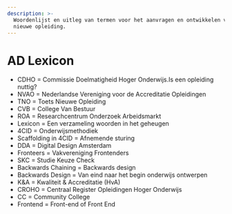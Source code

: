 ```yaml
---
description: >-
  Woordenlijst en uitleg van termen voor het aanvragen en ontwikkelen van een
  nieuwe opleiding.
---
```


# AD Lexicon

* CDHO = Commissie Doelmatigheid Hoger Onderwijs.Is een opleiding nuttig?
* NVAO = Nederlandse Vereniging voor de Accreditatie Opleidingen
* TNO = Toets Nieuwe Opleiding
* CVB = College Van Bestuur
* ROA = Researchcentrum Onderzoek Arbeidsmarkt
* Lexicon = Een verzameling woorden in het geheugen
* 4CID = Onderwijsmethodiek
* Scaffolding in 4CID = Afnemende sturing
* DDA = Digital Design Amsterdam
* Fronteers = Vakvereniging Frontenders
* SKC = Studie Keuze Check
* Backwards Chaining = Backwards design
* Backwards Design = Van eind naar het begin onderwijs ontwerpen
* K&A = Kwaliteit & Accreditatie \(HvA\)
* CROHO = Centraal Register Opleidingen Hoger Onderwijs
* CC = Community College
* Frontend = Front-end of Front End

